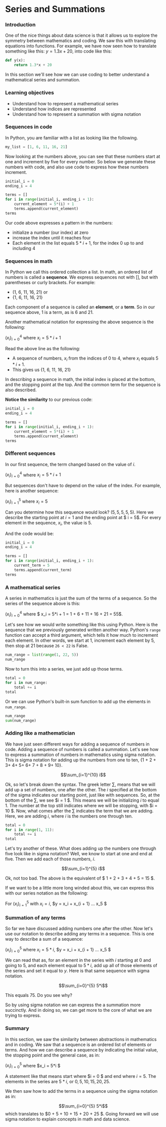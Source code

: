 
# Series and Summations

### Introduction

One of the nice things about data science is that it allows us to explore the symmetry between mathematics and coding.  We saw this with translating equations into functions.  For example, we have now seen how to translate something like this: $y = 1.3x + 20$, into code like this:

```python
def y(x):
    return 1.3*x + 20    
```

In this section we'll see how we can use coding to better understand a mathematical series and summation.

### Learning objectives

* Understand how to represent a mathematical series
* Understand how indices are represented
* Understand how to represent a summation with sigma notation

### Sequences in code

In Python, you are familiar with a list as looking like the following.


```python
my_list = [1, 6, 11, 16, 21]
```

Now looking at the numbers above, you can see that these numbers start at one and increment by five for every number.  So below we generate these numbers with code, and also use code to express how these numbers increment.


```python
initial_i = 0
ending_i = 4

terms = []
for i in range(initial_i, ending_i + 1):
    current_element = 5*(i) + 1
    terms.append(current_element)
terms
```

Our code above expresses a pattern in the numbers:  

* initialize a number (our index) at zero
* increase the index until it reaches four
* Each element in the list equals $5*i + 1$, for the index 0 up to and including 4

### Sequences in math

In Python we call this ordered collection a list.  In math, an ordered list of numbers is called a **sequence**.  We express sequences not with [], but with parentheses or curly brackets.  For example: 
* (1, 6, 11, 16, 21) or 
* {1, 6, 11, 16, 21}

Each component of a sequence is called an **element**, or a **term**.  So in our sequence above, 1 is a term, as is 6 and 21.

Another mathematical notation for expressing the above sequence is the following:

$(x_i)^4_{i=0}$ where $x_i =5*i + 1$

Read the above line as the following: 

* A sequence of numbers, $x_i$ from the indices of 0 to 4, where $x_i$ equals $5*i + 1$.  
* This gives us {1, 6, 11, 16, 21}

In describing a sequence in math, the initial index is placed at the bottom, and the stopping point at the top.  And the common term for the sequence is also described.

**Notice the similarity** to our previous code:


```python
initial_i = 0
ending_i = 4

terms = []
for i in range(initial_i, ending_i + 1):
    current_element = 5*(i) + 1
    terms.append(current_element)
terms
```

### Different sequences

In our first sequence, the term changed based on the value of $i$.  

$(x_i)^4_{i=0}$ where $x_i =5*i + 1$

But sequences don't have to depend on the value of the index.  For example, here is another sequence:

$(x_i)^5_{i=1}$ where $x_i =5$

Can you determine how this sequence would look? $(5, 5, 5, 5, 5)$.  Here we describe the starting point at $i = 1$ and the ending point at $ i = 5$.  For every element in the sequence, $x_i$, the value is 5.  

And the code would be:


```python
initial_i = 0
ending_i = 4

terms = []
for i in range(initial_i, ending_i + 1):
    current_term = 5
    terms.append(current_term)
terms
```

### A mathematical series

A series in mathematics is just the sum of the terms of a sequence.  So the series of the sequence above is this:

$(x_i)^4_{i=0}$  where $ x_i = 5*i + 1  = 1 + 6 + 11 + 16 + 21 = 55$.  

Let's see how we would write something like this using Python.  Here is the sequence that we previously generated written another way.  Python's `range` function can accept a third argument, which tells it how much to increment each element. In other words, we start at 1, increment each element by 5, then stop at 21 because `26 < 22` is False.


```python
num_range = list(range(1, 22, 5))
num_range
```

Now to turn this into a series, we just add up those terms.


```python
total = 0
for i in num_range:
    total += i
total
```

Or we can use Python's built-in sum function to add up the elements in `num_range`.


```python
num_range
sum(num_range)
```

### Adding like a mathematician

We have just seen different ways for adding a sequence of numbers in code.  Adding a sequence of numbers is called a summation.  Let's see how to express a summation of numbers in mathematics using sigma notation.  This is sigma notation for adding up the numbers from one to ten, {1 + 2 + 3+ 4+ 5+ 6+ 7 + 8 + 9+ 10}.

$$\sum_{i=1}^{10} i$$

Ok, so let's break down the syntax. The greek letter $\sum$, means that we will add up a set of numbers, one after the other.  The $i$ specified at the bottom of the sigma indicates our starting point, just like with sequences. So, at the bottom of the $\sum$, we see $i = 1 $.  This means we will be initializing $i$ to equal 1.  The number at the top still indicates where we will be stopping, with $i = 10 $.  Now, what comes after the $\sum$ indicates the term that we are adding.  Here, we are adding $i$, where $i$ is the numbers one through ten.


```python
total = 0
for i in range(1, 11):
    total += i
total
```

Let's try another of these.  What does adding up the numbers one through five look like in sigma notation?  Well, we know to start at one and end at five.  Then we add each of those numbers, $i$.  

$$\sum_{i=1}^{5} i$$

Ok, not too bad.  The above is the equivalent of $ 1 + 2 + 3 + 4 + 5 = 15 $.

If we want to be a little more long winded about this, we can express this with our series notation as the following:

For $(x_i)^5_{i=1}$ with $x_i = i$,  $y = x_i + x_{i + 1} ... x_5 $

### Summation of any terms

So far we have discussed adding numbers one after the other.  Now let's use our notation to describe adding any terms in a sequence. This is one way to describe a sum of a sequence:  

$(x_i)^5_{i=0}$ where $x_i = 5*i$,  $y = x_i + x_{i + 1} ... x_5 $

We can read that as, for an element in the series with $i$ starting at 0 and going to 5, and each element equal to $5 * i$, add up all of those elements of the series and set it equal to $y$.  Here is that same sequence with sigma notation.

$$\sum_{i=0}^{5} 5*i$$

This equals 75.  Do you see why?

So by using sigma notation we can express the a summation more succinctly.  And in doing so, we can get more to the core of what we are trying to express.

### Summary

In this section, we saw the similarity between abstractions in mathematics and in coding.  We saw that a sequence is an ordered list of elements or terms.  And how we can describe a sequence by indicating the initial value, the stopping point and the general case, as in: 

$(x_i)^5_{i=0}$ where $x_i = 5*i $

A statement like that means start where $i = 0 $ and end where $i = 5$.  The elements in the series are $5 * i$, or ${0, 5, 10, 15, 20, 25}$.

We then saw how to add the terms in a sequence using the sigma notation as in: 

$$\sum_{i=0}^{5} 5*i$$ which translates to $0 + 5 + 10 + 15 + 20 + 25 $.  Going forward we will use sigma notation to explain concepts in math and data science.
